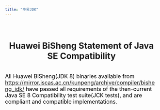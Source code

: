 ```yaml
---
title: "毕昇JDK"
---
```


<div class="markdown tck-affidavit">

# Huawei BiSheng Statement of Java SE Compatibility

 All Huawei BiSheng(JDK 8) binaries available from <https://mirror.iscas.ac.cn/kunpeng/archive/compiler/bisheng_jdk/>  have passed all requirements of the then-current Java SE 8 Compatibility test suite(JCK tests), and are compliant and compatible implementations.

</div>

<style>
  .tck-affidavit h1{
      margin:80px 0 40px;
      text-align: center;
  }
  .tck-affidavit p {
      color:#000;
      font-size:18px;
  }
</style>
